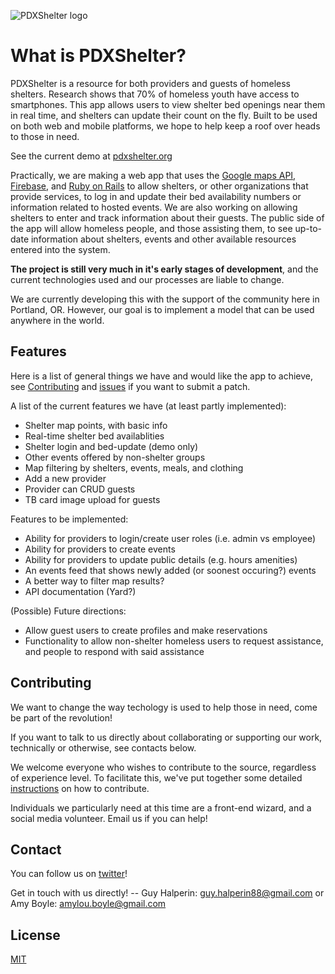 ![PDXShelter logo](img/pdxsheltericon.png "Never doubt that a small group of thoughtful, committed, citizens can change the world. Indeed, it is the only thing that ever has.")

What is PDXShelter?
===================

PDXShelter is a resource for both providers and guests of homeless shelters. Research shows that 70% of homeless youth have access to smartphones. This app allows users to view shelter bed openings near them in real time, and shelters can update their count on the fly. Built to be used on both web and mobile platforms, we hope to help keep a roof over heads to those in need.

See the current demo at [pdxshelter.org](https://www.pdxshelter.org/)

Practically, we are making a web app that uses the [Google maps API](https://developers.google.com/maps/web/), [Firebase](https://www.firebase.com/), and [Ruby on Rails](http://rubyonrails.org/) to allow shelters, or other organizations that provide services, to log in and update their bed availability numbers or information related to hosted events. We are also working on allowing shelters to enter and track information about their guests. The public side of the app will allow homeless people, and those assisting them, to see up-to-date information about shelters, events and other available resources entered into the system.

**The project is still very much in it's early stages of development**, and the current technologies used and our processes are liable to change.

We are currently developing this with the support of the community here in Portland, OR. However, our goal is to implement a model that can be used anywhere in the world.

Features
----------

Here is a list of general things we have and would like the app to achieve, see <a href="#Contributing">Contributing</a> and [issues](https://github.com/geh4y8/pdxshelters/issues) if you want to submit a patch.

A list of the current features we have (at least partly implemented):

* Shelter map points, with basic info
* Real-time shelter bed availablities
* Shelter login and bed-update (demo only)
* Other events offered by non-shelter groups
* Map filtering by shelters, events, meals, and clothing
* Add a new provider
* Provider can CRUD guests
* TB card image upload for guests


Features to be implemented:

* Ability for providers to login/create user roles (i.e. admin vs employee)
* Ability for providers to create events
* Ability for providers to update public details (e.g. hours amenities)
* An events feed that shows newly added (or soonest occuring?) events
* A better way to filter map results?
* API documentation (Yard?)

(Possible) Future directions:

* Allow guest users to create profiles and make reservations
* Functionality to allow non-shelter homeless users to request assistance, and people to respond with said assistance

Contributing
------------

We want to change the way techology is used to help those in need, come be part of the revolution!

If you want to talk to us directly about collaborating or supporting our work, technically or otherwise, see contacts below.

We welcome everyone who wishes to contribute to the source, regardless of experience level. To facilitate this, we've put together some detailed [instructions](contributing.md) on how to contribute.

Individuals we particularly need at this time are a front-end wizard, and a social media volunteer. Email us if you can help!

Contact
--------

You can follow us on [twitter](http://twitter.com/pdxshelter)!


Get in touch with us directly! -- Guy Halperin: guy.halperin88@gmail.com or Amy Boyle: amylou.boyle@gmail.com

License
-------
[MIT](LICENSE.txt)
